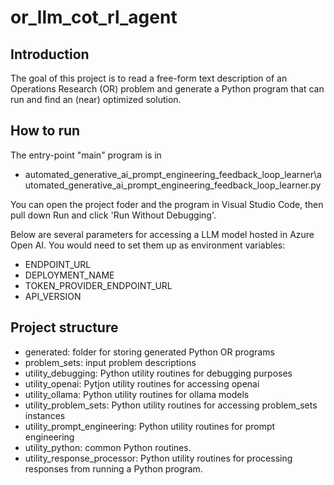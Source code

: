 # or_llm_cot_rl_agent

## Introduction
The goal of this project is to read a free-form text description of an Operations Research (OR) problem and generate a Python program that can run and find an (near) optimized solution.

## How to run
The entry-point "main" program is in
- automated_generative_ai_prompt_engineering_feedback_loop_learner\automated_generative_ai_prompt_engineering_feedback_loop_learner.py

You can open the project foder and the program in Visual Studio Code, then pull down Run and click 'Run Without Debugging'.

Below are several parameters for accessing a LLM model hosted in Azure Open AI. You would need to set them up as environment variables:
- ENDPOINT_URL
- DEPLOYMENT_NAME
- TOKEN_PROVIDER_ENDPOINT_URL
- API_VERSION

## Project structure
- generated: folder for storing generated Python OR programs
- problem_sets: input problem descriptions
- utility_debugging: Python utility routines for debugging purposes
- utility_openai: Pytjon utility routines for accessing openai
- utility_ollama: Python utility routines for ollama models
- utility_problem_sets: Python utility routines for accessing problem_sets instances
- utility_prompt_engineering: Python utility routines for prompt engineering
- utility_python: common Python routines.
- utility_response_processor: Python utility routines for processing responses from running a Python program.


